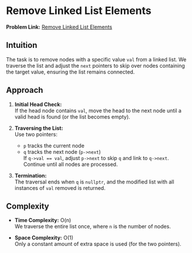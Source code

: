 # Remove Linked List Elements

**Problem Link:** [Remove Linked List Elements](https://leetcode.com/problems/remove-linked-list-elements/)

## Intuition
The task is to remove nodes with a specific value `val` from a linked list. We traverse the list and adjust the `next` pointers to skip over nodes containing the target value, ensuring the list remains connected.

## Approach
1. **Initial Head Check:**  
   If the head node contains `val`, move the head to the next node until a valid head is found (or the list becomes empty).
   
2. **Traversing the List:**  
   Use two pointers:  
   - `p` tracks the current node  
   - `q` tracks the next node (`p->next`)  
   If `q->val == val`, adjust `p->next` to skip `q` and link to `q->next`. Continue until all nodes are processed.

3. **Termination:**  
   The traversal ends when `q` is `nullptr`, and the modified list with all instances of `val` removed is returned.

## Complexity
- **Time Complexity:** O(n)  
   We traverse the entire list once, where `n` is the number of nodes.

- **Space Complexity:** O(1)  
   Only a constant amount of extra space is used (for the two pointers).
